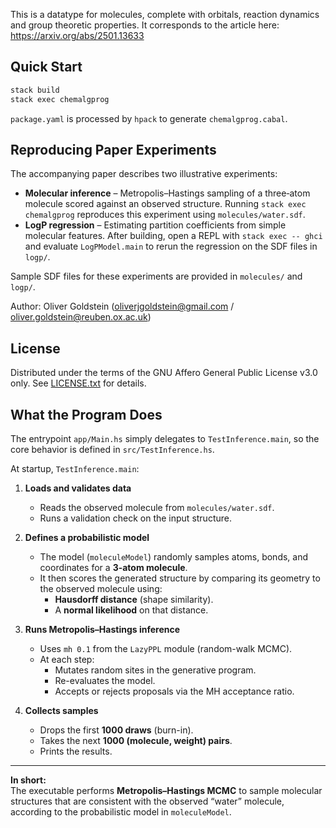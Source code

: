 This is a datatype for molecules, complete with orbitals, reaction dynamics and group theoretic properties. It corresponds to the article here: https://arxiv.org/abs/2501.13633

## Quick Start

```bash
stack build
stack exec chemalgprog
```

`package.yaml` is processed by `hpack` to generate `chemalgprog.cabal`.

## Reproducing Paper Experiments

The accompanying paper describes two illustrative experiments:

- **Molecular inference** – Metropolis–Hastings sampling of a three‑atom molecule scored against an observed structure. Running `stack exec chemalgprog` reproduces this experiment using `molecules/water.sdf`.
- **LogP regression** – Estimating partition coefficients from simple molecular features. After building, open a REPL with `stack exec -- ghci` and evaluate `LogPModel.main` to rerun the regression on the SDF files in `logp/`.

Sample SDF files for these experiments are provided in `molecules/` and `logp/`.

Author: Oliver Goldstein (oliverjgoldstein@gmail.com / oliver.goldstein@reuben.ox.ac.uk)

## License

Distributed under the terms of the GNU Affero General Public License v3.0 only. See [LICENSE.txt](LICENSE.txt) for details.

## What the Program Does

The entrypoint `app/Main.hs` simply delegates to `TestInference.main`, so the core behavior is defined in `src/TestInference.hs`.

At startup, `TestInference.main`:

1. **Loads and validates data**
   - Reads the observed molecule from `molecules/water.sdf`.
   - Runs a validation check on the input structure.

2. **Defines a probabilistic model**
   - The model (`moleculeModel`) randomly samples atoms, bonds, and coordinates for a **3-atom molecule**.
   - It then scores the generated structure by comparing its geometry to the observed molecule using:
     - **Hausdorff distance** (shape similarity).
     - A **normal likelihood** on that distance.

3. **Runs Metropolis–Hastings inference**
   - Uses `mh 0.1` from the `LazyPPL` module (random-walk MCMC).
   - At each step:
     - Mutates random sites in the generative program.
     - Re-evaluates the model.
     - Accepts or rejects proposals via the MH acceptance ratio.

4. **Collects samples**
   - Drops the first **1000 draws** (burn-in).
   - Takes the next **1000 (molecule, weight) pairs**.
   - Prints the results.

---

**In short:**  
The executable performs **Metropolis–Hastings MCMC** to sample molecular structures that are consistent with the observed “water” molecule, according to the probabilistic model in `moleculeModel`.


